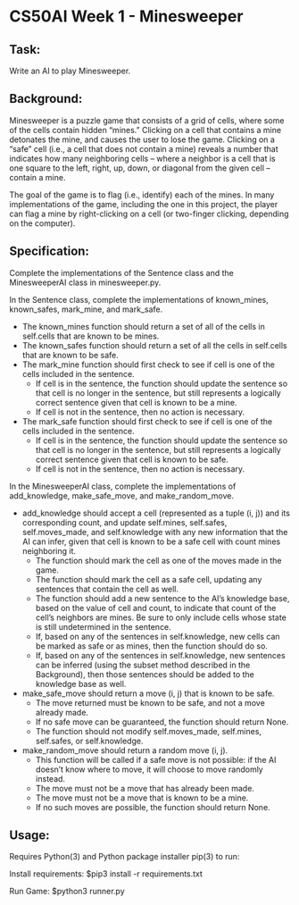 # CS50AI Week 1 - Minesweeper

## Task:

Write an AI to play Minesweeper.


## Background:

Minesweeper is a puzzle game that consists of a grid of cells, where some of the cells contain hidden “mines.” Clicking on a cell that contains a mine detonates the mine, and causes the user to lose the game. Clicking on a “safe” cell (i.e., a cell that does not contain a mine) reveals a number that indicates how many neighboring cells – where a neighbor is a cell that is one square to the left, right, up, down, or diagonal from the given cell – contain a mine.

The goal of the game is to flag (i.e., identify) each of the mines. In many implementations of the game, including the one in this project, the player can flag a mine by right-clicking on a cell (or two-finger clicking, depending on the computer).


## Specification:

Complete the implementations of the Sentence class and the MinesweeperAI class in minesweeper.py.

In the Sentence class, complete the implementations of known_mines, known_safes, mark_mine, and mark_safe.

* The known_mines function should return a set of all of the cells in self.cells that are known to be mines.
* The known_safes function should return a set of all the cells in self.cells that are known to be safe.
* The mark_mine function should first check to see if cell is one of the cells included in the sentence.
  * If cell is in the sentence, the function should update the sentence so that cell is no longer in the sentence, but still represents a logically correct sentence given that cell is known to be a mine.
  * If cell is not in the sentence, then no action is necessary.
* The mark_safe function should first check to see if cell is one of the cells included in the sentence.
  * If cell is in the sentence, the function should update the sentence so that cell is no longer in the sentence, but still represents a logically correct sentence given that cell is known to be safe.
  * If cell is not in the sentence, then no action is necessary.

In the MinesweeperAI class, complete the implementations of add_knowledge, make_safe_move, and make_random_move.

* add_knowledge should accept a cell (represented as a tuple (i, j)) and its corresponding count, and update self.mines, self.safes, self.moves_made, and self.knowledge with any new information that the AI can infer, given that cell is known to be a safe cell with count mines neighboring it.
  * The function should mark the cell as one of the moves made in the game.
  * The function should mark the cell as a safe cell, updating any sentences that contain the cell as well.
  * The function should add a new sentence to the AI’s knowledge base, based on the value of cell and count, to indicate that count of the cell’s neighbors are mines. Be sure to only include cells whose state is still undetermined in the sentence.
  * If, based on any of the sentences in self.knowledge, new cells can be marked as safe or as mines, then the function should do so.
  * If, based on any of the sentences in self.knowledge, new sentences can be inferred (using the subset method described in the Background), then those sentences should be added to the knowledge base as well.
* make_safe_move should return a move (i, j) that is known to be safe.
  * The move returned must be known to be safe, and not a move already made.
  * If no safe move can be guaranteed, the function should return None.
  * The function should not modify self.moves_made, self.mines, self.safes, or self.knowledge.
* make_random_move should return a random move (i, j).
  * This function will be called if a safe move is not possible: if the AI doesn’t know where to move, it will choose to move randomly instead.
  * The move must not be a move that has already been made.
  * The move must not be a move that is known to be a mine.
  * If no such moves are possible, the function should return None.


## Usage:

Requires Python(3) and Python package installer pip(3) to run:

Install requirements:
$pip3 install -r requirements.txt

Run Game:
$python3 runner.py

